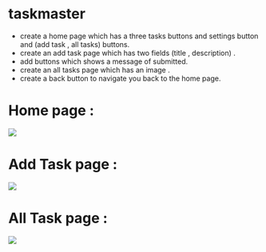# taskmaster


* create a home page which has a three tasks buttons and settings button and (add task , all tasks) buttons.
* create an add task page which has two fields (title , description)  .
* add buttons which shows a message of submitted.
* create an all tasks page which has an image .
* create a back button to navigate you back to the home page.

# Home page :
<img src="screenshot/main.png"/>

# Add Task page :
<img src="screenshot/addTask.png"/>

# All Task page :
<img src="screenshot/allTask.png"/>
